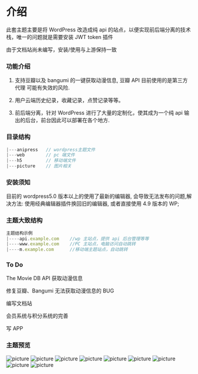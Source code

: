 # 介绍

此套主题主要是将 WordPress 改造成纯 api 的站点，以便实现前后端分离的技术栈，唯一的问题就是需要安装 JWT token 插件

由于文档站尚未编写，安装/使用与上游保持一致

### 功能介绍

1. 支持豆瓣以及 bangumi 的一键获取动漫信息, 豆瓣 API 目前使用的是第三方代理 可能有失效的风险.

2. 用户云端历史纪录，收藏记录，点赞记录等等。

3. 前后端分离，针对 WordPress 进行了大量的定制化，使其成为一个纯 api 输出的后台，前台因此可以部署在各个地方.

### 目录结构

```js
|---anipress   // wordpress主题文件
|---web        // pc 端文件
|---h5         // 移动端文件
|---picture    // 图片相关
```

### 安装须知

目前的 wordpress5.0 版本以上的使用了最新的编辑器, 会导致无法发布的问题,解决方法: 使用经典编辑器插件换回旧的编辑器, 或者直接使用 4.9 版本的 WP;

### 主题大致结构

```js
主题结构示例
|----api.example.com    //wp 主站点，提供 api 后台管理等等
|----www.example.com    //PC 主站点，电脑访问自动跳转
|----m.example.com      //移动端主题站点，自动跳转
```
### To Do
The Movie DB API 获取动漫信息

修复豆瓣、Bangumi 无法获取动漫信息的 BUG

编写文档站

会员系统与积分系统的完善

写 APP

### 主题预览

![picture](https://raw.githubusercontent.com/Qinmei/qinpress/3.0/picture/18.PNG)
![picture](https://raw.githubusercontent.com/Qinmei/qinpress/3.0/picture/19.PNG)
![picture](https://raw.githubusercontent.com/Qinmei/qinpress/3.0/picture/20.PNG)
![picture](https://raw.githubusercontent.com/Qinmei/qinpress/3.0/picture/21.PNG)
![picture](https://raw.githubusercontent.com/Qinmei/qinpress/3.0/picture/22.PNG)
![picture](https://raw.githubusercontent.com/Qinmei/qinpress/3.0/picture/23.PNG)
![picture](https://raw.githubusercontent.com/Qinmei/qinpress/3.0/picture/24.PNG)
![picture](https://raw.githubusercontent.com/Qinmei/qinpress/3.0/picture/25.PNG)
![picture](https://raw.githubusercontent.com/Qinmei/qinpress/3.0/picture/26.PNG)
